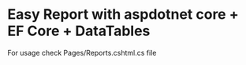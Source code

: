 # Easy Report with aspdotnet core + EF Core + DataTables

For usage check Pages/Reports.cshtml.cs file